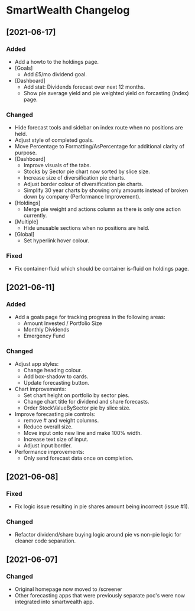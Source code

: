 # SmartWealth Changelog

## [2021-06-17]

### Added

 - Add a howto to the holdings page.
 - [Goals]
   * Add £5/mo dividend goal.
 - [Dashboard]
   * Add stat: Dividends forecast over next 12 months.
   * Show pie average yield and pie weighted yield on forcasting (index) page.

### Changed

 - Hide forecast tools and sidebar on index route when no positions are held.
 - Adjust style of completed goals.
 - Move Percentage to Formatting/AsPercentage for additional clarity of purpose.
 - [Dashboard]
   * Improve visuals of the tabs.
   * Stocks by Sector pie chart now sorted by slice size.
   * Increase size of diversification pie charts.
   * Adjust border colour of diversification pie charts.
   * Simplify 30 year charts by showing only amounts instead of broken down by company (Performance Improvement).
 - [Holdings]
   * Merge pie weight and actions column as there is only one action currently.
 - [Multiple]
   * Hide unusable sections when no positions are held.
 - [Global]
   * Set hyperlink hover colour.

### Fixed

 - Fix container-fluid which should be container is-fluid on holdings page.

## [2021-06-11]

### Added

 - Add a goals page for tracking progress in the following areas:
   * Amount Invested / Portfolio Size
   * Monthly Dividends
   * Emergency Fund

### Changed

 - Adjust app styles:
   * Change heading colour.
   * Add box-shadow to cards.
   * Update forecasting button.
 - Chart improvements:
   * Set chart height on portfolio by sector pies.
   * Change chart title for dividend and share forecasts.
   * Order StockValueBySector pie by slice size.
 - Improve forecasting pie controls:
   * remove # and weight columns.
   * Reduce overall size.
   * Move input onto new line and make 100% width.
   * Increase text size of input.
   * Adjust input border.
 - Performance improvements:
   * Only send forecast data once on completion.

## [2021-06-08]

### Fixed

 - Fix logic issue resulting in pie shares amount being incorrect (issue #1).

### Changed

 - Refactor dividend/share buying logic around pie vs non-pie logic for cleaner code separation.

## [2021-06-07]

### Changed

 - Original homepage now moved to /screener
 - Other forecasting apps that were previously separate poc's were now integrated into smartwealth app.
